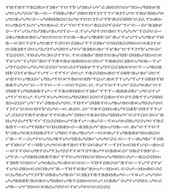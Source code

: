 ᜎᜐᜎᜐᜎᜎᜈᜊᜈᜅᜎᜂᜈᜆᜎᜇᜎᜀᜌᜂᜈᜉᜌᜆᜏۦᜈᜐᜏᜇᜇᜆᜐᜅᜌᜐᜈᜋᜈᜌᜇᜌᜌᜏᜏᜆᜈᜑᜇᜑᜎᜐᜈᜉᜈᜆᜏᜈᜇᜐᜎᜂᜎᜎᜎᜆᜈᜂᜎᜉᜇᜎᜈᜋᜈᜐᜌᜁᜌᜇᜈᜌᜌᜇᜏᜑᜌᜏᜈᜐᜈᜊᜇᜂᜌᜁᜎᜇᜇᜂᜎᜉᜎᜀᜈᜏᜏᜂᜐᜀᜇᜂᜏۦᜎᜅᜈᜅᜇᜌᜈᜊᜎᜂᜌᜆᜌᜇᜈᜅᜏۦᜎᜆᜎᜇᜎᜎᜇᜆᜈᜊᜏᜏᜎᜏᜏᜆᜎᜆᜇᜑᜏᜆᜈᜂᜈᜋᜏᜑᜎᜆᜌᜂᜌᜂᜌᜂᜈᜉᜈᜌᜏᜎᜏᜑᜏۦᜎᜉᜌᜏᜎᜏᜇᜈᜇᜎᜌᜌᜌᜆᜎᜏᜏᜇᜏᜑᜏᜈᜌᜈᜈᜁᜈᜇᜌᜂᜇᜇᜇᜇᜎᜇᜈᜑᜈᜉᜌᜈᜈᜀᜏᜆᜈᜉᜎᜉᜌᜎᜌᜌᜈᜋᜎᜐᜈᜑᜇᜂᜇᜎᜏᜎᜌᜇᜈᜎᜎᜏᜇᜇᜏᜂᜈᜉᜎᜎᜏᜂᜈᜆᜇᜐᜏᜈᜏᜏᜐᜅᜇᜁᜈᜂᜎᜁᜇᜏᜈᜂᜈᜎᜏᜇᜌᜂᜌᜂᜎᜌᜏᜐᜎᜉᜇᜆᜈᜂᜈᜇᜈᜆᜎᜋᜈᜆᜇᜎᜎᜂᜎᜀᜌᜁᜏᜆᜎᜊᜏᜏᜇۦᜎᜐᜏᜌᜇᜂᜇᜏᜎᜎᜇۦᜎᜁᜏᜈᜈᜆᜈᜐᜎᜇᜈᜉᜐᜀᜏᜐᜈᜉᜐᜅᜇᜁᜎᜋᜌᜆᜎᜌᜏᜆᜈᜇᜎᜎᜈᜎᜈᜋᜈᜈᜐᜅᜇᜏᜇᜆᜎᜈᜈᜏᜇᜂᜈᜇᜌᜁᜈᜑᜎᜌᜌᜂᜎᜊᜏᜇᜌᜏᜌᜇᜏᜏᜏᜆᜇᜇᜏᜏᜎᜐᜈᜋᜎᜎᜌᜂᜎᜊᜏᜂᜈᜁᜇᜇᜎᜑᜌᜈᜏᜈᜐᜀᜏᜂᜎᜋᜈᜉᜎᜌᜎᜑᜎᜎᜎᜆᜏᜇᜌۦᜎᜈᜏᜏᜐᜅᜈᜇᜎᜏᜈᜀᜈᜉᜈᜆᜏᜇᜎᜋᜈᜎᜇᜌᜈᜂᜏᜆᜌᜐᜌᜎᜇᜁᜎᜈᜇᜇᜐᜀᜎᜊᜌۦᜈᜁᜎᜎᜌᜌᜎᜌᜎᜏᜈᜐᜎᜐᜈᜈᜎᜌᜌᜆᜇᜑᜎᜎᜇᜑᜎᜑᜇᜇᜎᜊᜇۦᜇۦᜎᜉᜎᜅᜎᜎᜌᜆᜏᜏᜌᜁᜈᜆᜇᜎᜏᜐᜈᜎᜌᜐᜈᜈᜈᜎᜌᜑᜎᜎᜈᜏᜈᜐᜈᜇᜎᜂᜈᜆᜎᜎᜎᜑᜈᜈᜈᜏᜈᜆᜌᜇᜏᜎᜌᜌᜎᜆᜇᜇᜌۦᜎᜌᜎᜁᜌᜌᜇᜇᜌᜐᜏᜈᜇᜂᜏᜇᜎᜊᜈᜅᜎᜇᜏᜎᜏᜈᜎᜎᜌᜏᜈᜐᜈᜅᜏᜂᜏᜆᜌᜆᜎᜆᜏᜈᜈᜏᜌᜏᜇۦᜎᜐᜎᜆᜏᜐᜈᜎᜇᜌᜈᜉᜈᜇᜈᜁᜌᜐᜏᜌᜏᜇᜎᜂᜎᜆᜇᜁᜇᜐᜎᜀᜏᜌᜏᜑᜇۦᜈᜏᜇۦᜏᜆᜎᜈᜎᜊᜐᜅᜈᜌᜎᜊᜈᜀᜏᜐᜎᜎᜎᜉᜌۦᜏᜂᜏᜏᜎᜈᜎᜋᜈᜋᜎᜎᜇᜈᜌᜆᜏᜐᜇᜎᜈᜂᜇᜐᜌᜂᜈᜐᜌᜆᜇᜏᜎᜊᜇᜂᜇᜆᜈᜐᜌᜏᜏᜌᜎᜀᜎᜆᜎᜊᜏᜏᜐᜅᜌᜎᜈᜎᜌᜑᜈᜉᜏᜑᜎᜁᜌᜁᜏᜐᜌᜏᜏᜌᜇᜎᜈᜏᜈᜈᜎᜑᜇᜌᜎᜐᜈᜆᜇᜐᜏᜈᜈᜅᜏᜑᜈᜂᜈᜂᜌᜆᜈᜅᜌᜏᜈᜑᜇۦᜈᜆᜇᜎᜎᜇᜎᜀᜏᜈᜌᜁᜈᜂᜏᜐᜈᜏᜎᜆᜌᜐᜇᜎᜈᜌᜈᜌᜌᜑᜇᜁᜈᜉᜎᜌᜈᜈᜈᜋᜐᜅᜈᜊᜇᜆᜈᜑᜎᜑᜏᜌᜎᜇᜌᜂᜌᜈᜎᜌᜌᜂᜈᜂᜌᜏᜈᜆᜌᜌᜇᜏᜏۦᜇᜑᜎᜑᜈᜌᜈᜆᜎᜏᜈᜋᜎᜐᜇᜆᜎᜑᜐᜀᜌᜌᜇᜇᜈᜎᜈᜇᜎᜀᜏᜇᜈᜉᜎᜑᜎᜂᜎᜅᜇᜐᜎᜌᜏᜑᜈᜅᜏᜑᜇᜎᜎᜏᜇᜌᜈᜎᜏᜌᜎᜂᜌᜏᜏᜎᜎᜁᜎᜏᜎᜈᜌᜎᜇᜈᜈᜁᜏᜆᜏᜈᜏᜎᜈᜀᜏᜑᜌᜎᜏᜑᜌᜏᜈᜐᜏᜈᜈᜎᜈᜆᜎᜎᜇᜌᜇᜐᜇᜇᜐᜅᜌᜌᜈᜐᜇᜏᜌᜑᜈᜊᜏᜏᜐᜅᜎᜂᜐᜀᜇᜐᜇᜆᜌᜁᜈᜊᜌᜇᜈᜇᜇᜁᜇᜑᜎᜐᜎᜏᜈᜏᜏᜆᜈᜎᜇᜑᜎᜌᜎᜏᜎᜋᜎᜉᜇᜏᜈᜅᜇᜏᜇᜐᜌᜆᜈᜑᜎᜐᜎᜁᜈᜆᜈᜅᜌᜑᜐᜅᜇۦᜇᜏᜌᜑᜐᜅᜈᜇᜏᜏᜇᜂᜌᜐᜌᜌᜎᜂᜎᜀᜏᜈᜈᜌᜌᜈᜏᜆᜇᜂᜈᜂᜎᜈᜎᜈᜈᜐᜈᜌᜇᜑᜎᜁᜌۦᜌᜌᜏᜇᜌᜌᜈᜈᜈᜀᜈᜁᜈᜇᜌᜐᜈᜇᜌᜈᜎᜊᜐᜅᜇᜇᜌۦᜇᜈᜈᜆᜏᜌᜎᜌᜏᜐᜏۦᜌᜇᜏᜌᜈᜑᜌᜆᜐᜅᜇᜁᜈᜊᜌᜏᜇᜇᜎᜋᜌᜁᜇᜇᜏᜊᜏᜊ
